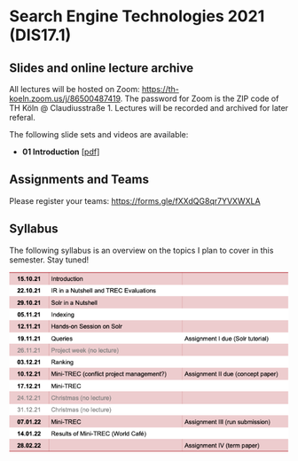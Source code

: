 # Search Engine Technologies 2021 (DIS17.1)

## Slides and online lecture archive

All lectures will be hosted on Zoom: https://th-koeln.zoom.us/j/86500487419. The password for Zoom is the ZIP code of TH Köln @ Claudiusstraße 1. Lectures will be recorded and archived for later referal.

The following slide sets and videos are available:

* **01 Introduction** [[pdf]](https://github.com/irgroup-classrooms/dis17-2021/blob/main/slides/DIS17-01-introduction.pdf)

## Assignments and Teams

Please register your teams: https://forms.gle/fXXdQG8qr7YVXWXLA 

## Syllabus

The following syllabus is an overview on the topics I plan to cover in this semester. Stay tuned!

![syllabus](syllabus.png)
